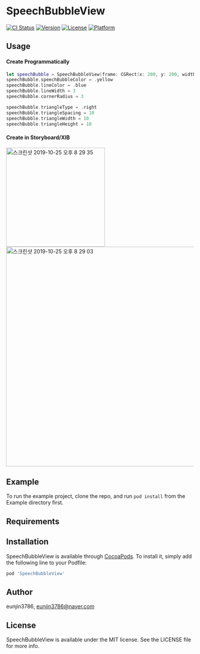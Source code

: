 # SpeechBubbleView

[![CI Status](https://img.shields.io/travis/eunjin3786/SpeechBubbleView.svg?style=flat)](https://travis-ci.org/eunjin3786/SpeechBubbleView)
[![Version](https://img.shields.io/cocoapods/v/SpeechBubbleView.svg?style=flat)](https://cocoapods.org/pods/SpeechBubbleView)
[![License](https://img.shields.io/cocoapods/l/SpeechBubbleView.svg?style=flat)](https://cocoapods.org/pods/SpeechBubbleView)
[![Platform](https://img.shields.io/cocoapods/p/SpeechBubbleView.svg?style=flat)](https://cocoapods.org/pods/SpeechBubbleView)

## Usage
#### Create Programmatically

```swift
let speechBubble = SpeechBubbleView(frame: CGRect(x: 200, y: 200, width: 200, height: 200))
speechBubble.speechBubbleColor = .yellow
speechBubble.lineColor = .blue
speechBubble.lineWidth = 3
speechBubble.cornerRadius = 3

speechBubble.triangleType = .right
speechBubble.triangleSpacing = 10
speechBubble.triangleWidth = 10
speechBubble.triangleHeight = 10
```

#### Create in Storyboard/XIB



<img width="265" alt="스크린샷 2019-10-25 오후 8 29 35" src="https://user-images.githubusercontent.com/9502063/67568089-2a4e2500-f766-11e9-9517-1507cae64372.png">



<img width="588" alt="스크린샷 2019-10-25 오후 8 29 03" src="https://user-images.githubusercontent.com/9502063/67568051-173b5500-f766-11e9-8772-f5ae6c1ca6aa.png">



## Example

To run the example project, clone the repo, and run `pod install` from the Example directory first.

## Requirements

## Installation

SpeechBubbleView is available through [CocoaPods](https://cocoapods.org). To install
it, simply add the following line to your Podfile:

```ruby
pod 'SpeechBubbleView'
```

## Author

eunjin3786, eunjin3786@naver.com

## License

SpeechBubbleView is available under the MIT license. See the LICENSE file for more info.